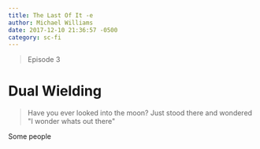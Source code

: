 ```yaml
---
title: The Last Of It -e
author: Michael Williams
date: 2017-12-10 21:36:57 -0500
category: sc-fi
---
```

> Episode 3

# Dual Wielding

> Have you ever looked into the moon? Just stood there and wondered "I wonder whats out there" 

Some people 
